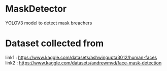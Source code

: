 # MaskDetector
YOLOV3 model to detect mask breachers
# Dataset collected from
link1 : https://www.kaggle.com/datasets/ashwingupta3012/human-faces
link2 : https://www.kaggle.com/datasets/andrewmvd/face-mask-detection
